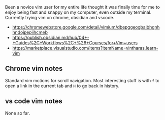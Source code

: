 Been a novice vim user for my entire life thought it was finally time for me to enjoy being fast and snappy on my computer, even outside my terminal. Currently trying vim on chrome, obsidian and vscode.
- <https://chromewebstore.google.com/detail/vimium/dbepggeogbaibhgnhhndojpepiihcmeb>
- <https://publish.obsidian.md/hub/04+-+Guides%2C+Workflows%2C+%26+Courses/for+Vim+users>
- <https://marketplace.visualstudio.com/items?itemName=vintharas.learn-vim>

## Chrome vim notes
Standard vim motions for scroll navigation. Most interesting stuff is with `f` to open a link in the current tab and `H` to go back in history.
## vs code vim notes
None so far.


